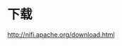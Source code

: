 
# 下载
http://nifi.apache.org/download.html


<!--stackedit_data:
eyJoaXN0b3J5IjpbMTkyMTY3MDM1M119
-->